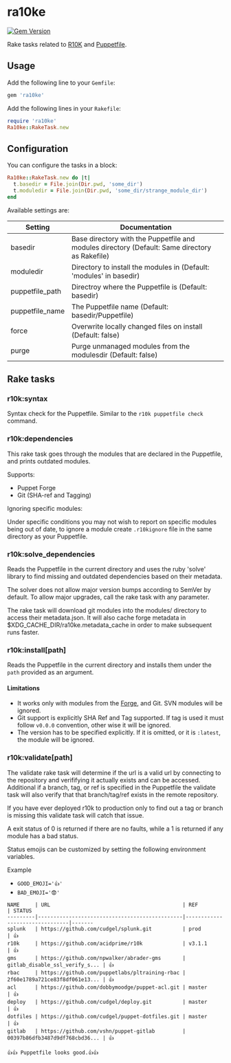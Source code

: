 ra10ke
======

[![Gem Version](https://badge.fury.io/rb/ra10ke.svg)](https://badge.fury.io/rb/ra10ke)

Rake tasks related to [R10K](https://github.com/puppetlabs/r10k) and
[Puppetfile](https://github.com/puppetlabs/r10k/blob/master/doc/puppetfile.mkd).

## Usage

Add the following line to your `Gemfile`:
```ruby
gem 'ra10ke'
```

Add the following lines in your `Rakefile`:

```ruby
require 'ra10ke'
Ra10ke::RakeTask.new
```

## Configuration

You can configure the tasks in a block:

```ruby
Ra10ke::RakeTask.new do |t|
  t.basedir = File.join(Dir.pwd, 'some_dir')
  t.moduledir = File.join(Dir.pwd, 'some_dir/strange_module_dir')
end
```

Available settings are:

| Setting         | Documentation                                                                                 |
|-----------------|-----------------------------------------------------------------------------------------------|
| basedir         | Base directory with the Puppetfile and modules directory (Default: Same directory as Rakefile)|
| moduledir       | Directory to install the modules in (Default: 'modules' in basedir)                           |
| puppetfile_path | Directroy where the Puppetfile is (Default: basedir)                                          |
| puppetfile_name | The Puppetfile name (Default: basedir/Puppetfile)                                             |
| force           | Overwrite locally changed files on install (Default: false)                                   |
| purge           | Purge unmanaged modules from the modulesdir (Default: false)                                  |

## Rake tasks

### r10k:syntax

Syntax check for the Puppetfile. Similar to the `r10k puppetfile check`
command.

### r10k:dependencies

This rake task goes through the modules that are declared in the Puppetfile,
and prints outdated modules.

Supports:
  - Puppet Forge
  - Git (SHA-ref and Tagging)

Ignoring specific modules:

Under specific conditions you may not wish to report on specific modules being out of date,
to ignore a module create `.r10kignore` file in the same directory as your Puppetfile.

### r10k:solve_dependencies

Reads the Puppetfile in the current directory and uses the ruby 'solve' library to find
missing and outdated dependencies based on their metadata.

The solver does not allow major version bumps according to SemVer by default. To allow
major upgrades, call the rake task with any parameter.

The rake task will download git modules into the modules/ directory to access their metadata.json.
It will also cache forge metadata in ̃$XDG_CACHE_DIR/ra10ke.metadata_cache in order to make subsequent
runs faster.

### r10k:install[path]

Reads the Puppetfile in the current directory and installs them under the `path` provided as an argument.

#### Limitations

  * It works only with modules from the [Forge](https://forge.puppetlabs.com), and Git.
  SVN modules will be ignored.
  * Git support is explicitly SHA Ref and Tag supported. If tag is used it must follow
  `v0.0.0` convention, other wise it will be ignored.
  * The version has to be specified explicitly. If it is omitted, or it is
  `:latest`, the module will be ignored.
  
### r10k:validate[path]
The validate rake task will determine if the url is a valid url by connecting 
to the repository and verififying it actually exists and can be accessed.
Additional if a branch, tag, or ref is specified in the Puppetfile the validate
task will also verify that that branch/tag/ref exists in the remote repository.

If you have ever deployed r10k to production only to find out a tag or branch is
missing this validate task will catch that issue.  

A exit status of 0 is returned if there are no faults, while a 1 is returned if
any module has a bad status. 

Status emojis can be customized by setting the following environment variables.

Example

 * `GOOD_EMOJI='👍'`
 * `BAD_EMOJI='😨'`


```
NAME     | URL                                           | REF                            | STATUS
---------|-----------------------------------------------|--------------------------------|-------
splunk   | https://github.com/cudgel/splunk.git          | prod                           | 👍
r10k     | https://github.com/acidprime/r10k             | v3.1.1                         | 👍
gms      | https://github.com/npwalker/abrader-gms       | gitlab_disable_ssl_verify_s... | 👍
rbac     | https://github.com/puppetlabs/pltraining-rbac | 2f60e1789a721ce83f8df061e13... | 👍
acl      | https://github.com/dobbymoodge/puppet-acl.git | master                         | 👍
deploy   | https://github.com/cudgel/deploy.git          | master                         | 👍
dotfiles | https://github.com/cudgel/puppet-dotfiles.git | master                         | 👍
gitlab   | https://github.com/vshn/puppet-gitlab         | 00397b86dfb3487d9df768cbd36... | 👍

👍👍 Puppetfile looks good.👍👍
```

